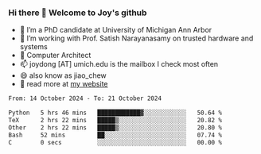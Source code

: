 ### Hi there 👋 Welcome to Joy's github

- 🔭 I’m a PhD candidate at University of Michigan Ann Arbor
- 🌱 I’m working with Prof. Satish Narayanasamy on trusted hardware and systems
- 👯 Computer Architect
- 📫 joydong [AT] umich.edu is the mailbox I check most often
- 😄 also know as jiao_chew
- 💬 read more at [my website](https://joydddd.github.io/)
<!--START_SECTION:waka-->

```txt
From: 14 October 2024 - To: 21 October 2024

Python   5 hrs 46 mins   ████████████▓░░░░░░░░░░░░   50.64 %
TeX      2 hrs 22 mins   █████▒░░░░░░░░░░░░░░░░░░░   20.82 %
Other    2 hrs 22 mins   █████▒░░░░░░░░░░░░░░░░░░░   20.80 %
Bash     52 mins         ██░░░░░░░░░░░░░░░░░░░░░░░   07.74 %
C        0 secs          ░░░░░░░░░░░░░░░░░░░░░░░░░   00.00 %
```

<!--END_SECTION:waka-->
